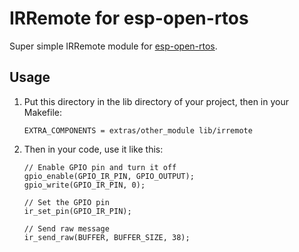 # IRRemote for esp-open-rtos

Super simple IRRemote module for [esp-open-rtos](https://github.com/SuperHouse/esp-open-rtos).

## Usage

1. Put this directory in the lib directory of your project, then in your Makefile:

	```
	EXTRA_COMPONENTS = extras/other_module lib/irremote
	```

2. Then in your code, use it like this:

	```
	// Enable GPIO pin and turn it off
	gpio_enable(GPIO_IR_PIN, GPIO_OUTPUT);
	gpio_write(GPIO_IR_PIN, 0);
	
	// Set the GPIO pin
	ir_set_pin(GPIO_IR_PIN);
	
	// Send raw message
	ir_send_raw(BUFFER, BUFFER_SIZE, 38);
	```
